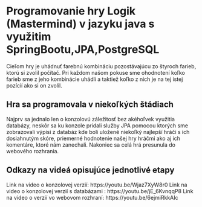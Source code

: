 <h1>Programovanie hry Logik (Mastermind) v jazyku java s využitim SpringBootu,JPA,PostgreSQL</h1>
Cieľom hry je uhádnuť farebnú kombináciu pozostávajúcu zo štyroch farieb, ktorú si zvolil počítač. Pri každom našom pokuse sme ohodnotení koľko farieb sme z jeho kombinácie uhádli a taktiež koľko z nich je na tej istej pozícií ako si on zvolil. 

<h2>Hra sa programovala v niekoľkých štádiach</h2> 
Najprv sa jednalo len o konzolovú záležitosť bez akéhoľvek využitia databázy, neskôr sa ku konzole pridali služby JPA pomocou ktorých sme zobrazovali výpisi z databáz kde boli uložené niekoľký najlepší hráči s ich dosiahnutým skóre, priemerné hodnotenie našej hry hráčmi ako aj ich komentáre, ktoré nám zanechali. Nakoniec sa celá hrá presunula do webového rozhrania.

<h2>Odkazy na videá opisujúce jednotlivé etapy</h2>
  Link na video o konzolovej verzií: https://youtu.be/Wjaz7XyW8r0
  Link na video o konzolovej verzií s databázami : https://youtu.be/jE_6KvnqqP8
  Link na video o verzií vo webovom rozhraní: https://youtu.be/6ejmiRkkAIc



